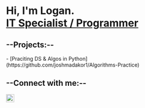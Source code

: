 <h1>Hi, I'm Logan. <br/><a href="https://github.com/Usagi1984">IT Specialist / Programmer</a></h1>

<h2>--Projects:--</h2>
</b>
  - [Praciting DS & Algos in Python](https://github.com/joshmadakor1/Algorithms-Practice)
<br>
<h2>--Connect with me:--</h2>

[<img align="left" alt="Logan Knapp | LinkedIn" width="22px" src="https://cdn.jsdelivr.net/npm/simple-icons@v3/icons/linkedin.svg" />][linkedin]

[linkedin]: linkedin.com/in/logan-knapp-752121296/
